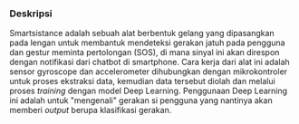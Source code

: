 ### Deskripsi

Smartsistance adalah sebuah alat berbentuk gelang yang dipasangkan pada lengan untuk membantuk mendeteksi gerakan jatuh pada pengguna dan gestur meminta pertolongan (SOS), di mana sinyal ini akan direspon dengan notifikasi dari chatbot di smartphone. Cara kerja dari alat ini adalah sensor gyroscope dan accelerometer dihubungkan dengan mikrokontroler untuk proses ekstraksi data, kemudian data tersebut diolah dan melalui proses _training_ dengan model Deep Learning. Penggunaan Deep Learning ini adalah untuk "mengenali" gerakan si pengguna yang nantinya akan memberi _output_ berupa klasifikasi gerakan.  
